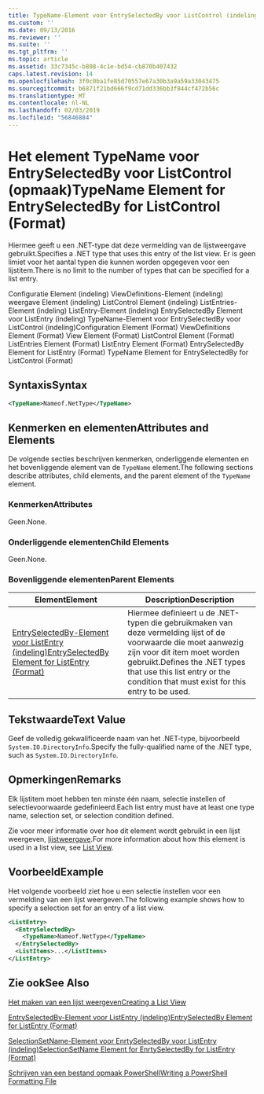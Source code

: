 ```yaml
---
title: TypeName-Element voor EntrySelectedBy voor ListControl (indeling) | Microsoft Docs
ms.custom: ''
ms.date: 09/13/2016
ms.reviewer: ''
ms.suite: ''
ms.tgt_pltfrm: ''
ms.topic: article
ms.assetid: 33c7345c-b808-4c1e-bd54-cb870b407432
caps.latest.revision: 14
ms.openlocfilehash: 3f0c0ba1fe85d70557e67a30b3a9a59a33043475
ms.sourcegitcommit: b6871f21bd666f9cd71dd336bb3f844cf472b56c
ms.translationtype: MT
ms.contentlocale: nl-NL
ms.lasthandoff: 02/03/2019
ms.locfileid: "56846884"
---
```

# <a name="typename-element-for-entryselectedby-for-listcontrol-format"></a><span data-ttu-id="66ad6-102">Het element TypeName voor EntrySelectedBy voor ListControl (opmaak)</span><span class="sxs-lookup"><span data-stu-id="66ad6-102">TypeName Element for EntrySelectedBy for ListControl (Format)</span></span>

<span data-ttu-id="66ad6-103">Hiermee geeft u een .NET-type dat deze vermelding van de lijstweergave gebruikt.</span><span class="sxs-lookup"><span data-stu-id="66ad6-103">Specifies a .NET type that uses this entry of the list view.</span></span> <span data-ttu-id="66ad6-104">Er is geen limiet voor het aantal typen die kunnen worden opgegeven voor een lijstitem.</span><span class="sxs-lookup"><span data-stu-id="66ad6-104">There is no limit to the number of types that can be specified for a list entry.</span></span>

<span data-ttu-id="66ad6-105">Configuratie Element (indeling) ViewDefinitions-Element (indeling) weergave Element (indeling) ListControl Element (indeling) ListEntries-Element (indeling) ListEntry-Element (indeling) EntrySelectedBy Element voor ListEntry (indeling) TypeName-Element voor EntrySelectedBy voor ListControl (indeling)</span><span class="sxs-lookup"><span data-stu-id="66ad6-105">Configuration Element (Format) ViewDefinitions Element (Format) View Element (Format) ListControl Element (Format) ListEntries Element (Format) ListEntry Element (Format) EntrySelectedBy Element for ListEntry (Format) TypeName Element for EntrySelectedBy for ListControl (Format)</span></span>

## <a name="syntax"></a><span data-ttu-id="66ad6-106">Syntaxis</span><span class="sxs-lookup"><span data-stu-id="66ad6-106">Syntax</span></span>

```xml
<TypeName>Nameof.NetType</TypeName>
```

## <a name="attributes-and-elements"></a><span data-ttu-id="66ad6-107">Kenmerken en elementen</span><span class="sxs-lookup"><span data-stu-id="66ad6-107">Attributes and Elements</span></span>

<span data-ttu-id="66ad6-108">De volgende secties beschrijven kenmerken, onderliggende elementen en het bovenliggende element van de `TypeName` element.</span><span class="sxs-lookup"><span data-stu-id="66ad6-108">The following sections describe attributes, child elements, and the parent element of the `TypeName` element.</span></span>

### <a name="attributes"></a><span data-ttu-id="66ad6-109">Kenmerken</span><span class="sxs-lookup"><span data-stu-id="66ad6-109">Attributes</span></span>

<span data-ttu-id="66ad6-110">Geen.</span><span class="sxs-lookup"><span data-stu-id="66ad6-110">None.</span></span>

### <a name="child-elements"></a><span data-ttu-id="66ad6-111">Onderliggende elementen</span><span class="sxs-lookup"><span data-stu-id="66ad6-111">Child Elements</span></span>

<span data-ttu-id="66ad6-112">Geen.</span><span class="sxs-lookup"><span data-stu-id="66ad6-112">None.</span></span>

### <a name="parent-elements"></a><span data-ttu-id="66ad6-113">Bovenliggende elementen</span><span class="sxs-lookup"><span data-stu-id="66ad6-113">Parent Elements</span></span>

|<span data-ttu-id="66ad6-114">Element</span><span class="sxs-lookup"><span data-stu-id="66ad6-114">Element</span></span>|<span data-ttu-id="66ad6-115">Description</span><span class="sxs-lookup"><span data-stu-id="66ad6-115">Description</span></span>|
|-------------|-----------------|
|[<span data-ttu-id="66ad6-116">EntrySelectedBy-Element voor ListEntry (indeling)</span><span class="sxs-lookup"><span data-stu-id="66ad6-116">EntrySelectedBy Element for ListEntry (Format)</span></span>](./entryselectedby-element-for-listentry-for-listcontrol-format.md)|<span data-ttu-id="66ad6-117">Hiermee definieert u de .NET-typen die gebruikmaken van deze vermelding lijst of de voorwaarde die moet aanwezig zijn voor dit item moet worden gebruikt.</span><span class="sxs-lookup"><span data-stu-id="66ad6-117">Defines the .NET types that use this list entry or the condition that must exist for this entry to be used.</span></span>|

## <a name="text-value"></a><span data-ttu-id="66ad6-118">Tekstwaarde</span><span class="sxs-lookup"><span data-stu-id="66ad6-118">Text Value</span></span>

<span data-ttu-id="66ad6-119">Geef de volledig gekwalificeerde naam van het .NET-type, bijvoorbeeld `System.IO.DirectoryInfo`.</span><span class="sxs-lookup"><span data-stu-id="66ad6-119">Specify the fully-qualified name of the .NET type, such as `System.IO.DirectoryInfo`.</span></span>

## <a name="remarks"></a><span data-ttu-id="66ad6-120">Opmerkingen</span><span class="sxs-lookup"><span data-stu-id="66ad6-120">Remarks</span></span>

<span data-ttu-id="66ad6-121">Elk lijstitem moet hebben ten minste één naam, selectie instellen of selectievoorwaarde gedefinieerd.</span><span class="sxs-lookup"><span data-stu-id="66ad6-121">Each list entry must have at least one type name, selection set, or selection condition defined.</span></span>

<span data-ttu-id="66ad6-122">Zie voor meer informatie over hoe dit element wordt gebruikt in een lijst weergeven, [lijstweergave](./creating-a-list-view.md).</span><span class="sxs-lookup"><span data-stu-id="66ad6-122">For more information about how this element is used in a list view, see [List View](./creating-a-list-view.md).</span></span>

## <a name="example"></a><span data-ttu-id="66ad6-123">Voorbeeld</span><span class="sxs-lookup"><span data-stu-id="66ad6-123">Example</span></span>

<span data-ttu-id="66ad6-124">Het volgende voorbeeld ziet hoe u een selectie instellen voor een vermelding van een lijst weergeven.</span><span class="sxs-lookup"><span data-stu-id="66ad6-124">The following example shows how to specify a selection set for an entry of a list view.</span></span>

```xml
<ListEntry>
  <EntrySelectedBy>
    <TypeName>Nameof.NetType</TypeName>
  </EntrySelectedBy>
  <ListItems>...</ListItems>
</ListEntry>
```

## <a name="see-also"></a><span data-ttu-id="66ad6-125">Zie ook</span><span class="sxs-lookup"><span data-stu-id="66ad6-125">See Also</span></span>

[<span data-ttu-id="66ad6-126">Het maken van een lijst weergeven</span><span class="sxs-lookup"><span data-stu-id="66ad6-126">Creating a List View</span></span>](./creating-a-list-view.md)

[<span data-ttu-id="66ad6-127">EntrySelectedBy-Element voor ListEntry (indeling)</span><span class="sxs-lookup"><span data-stu-id="66ad6-127">EntrySelectedBy Element for ListEntry (Format)</span></span>](./entryselectedby-element-for-listentry-for-listcontrol-format.md)

[<span data-ttu-id="66ad6-128">SelectionSetName-Element voor EnrtySelectedBy voor ListEntry (indeling)</span><span class="sxs-lookup"><span data-stu-id="66ad6-128">SelectionSetName Element for EnrtySelectedBy for ListEntry (Format)</span></span>](./selectionsetname-element-for-entryselectedby-for-listcontrol-format.md)

[<span data-ttu-id="66ad6-129">Schrijven van een bestand opmaak PowerShell</span><span class="sxs-lookup"><span data-stu-id="66ad6-129">Writing a PowerShell Formatting File</span></span>](./writing-a-powershell-formatting-file.md)
